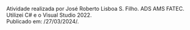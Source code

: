 Atividade realizada por José Roberto Lisboa S. Filho. ADS AMS FATEC.<br />
Utilizei C# e o Visual Studio 2022.<br />
Publicado em: /27/03/2024/.

